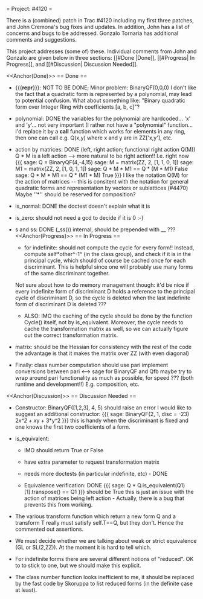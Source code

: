 = Project: #4120 =

There is a (combined) patch in Trac #4120 including my first three patches, and John Cremona's bug fixes and updates.  In addition, John has a list of concerns and bugs to be addressed.  Gonzalo Tornaria has additional comments and suggestions.

This project addresses (some of) these.  Individual comments from John and Gonzalo are given below in three sections: [[#Done |Done]], [[#Progress| In Progress]], and [[#Discussion|  Discussion Needed]].

<<Anchor(Done)>>
== Done ==

  * {{{__repr__}}}: NOT TO BE DONE; Minor problem: BinaryQF(0,0,0)
      I don't like the fact that a quadratic form is represented by a polynomial, may lead to potential confusion.  What about something like: "Binary quadratic form over Integer Ring with coefficients [a, b, c]"?

  * polynomial: DONE
      the variables for the polynomial are hardcoded... 'x' and 'y'... not very important (I rather not have a "polynomial" function... I'd replace it by a __call__ function which works for elements in any ring, then one can call e.g. Q(x,y) where x and y are in ZZ['x,y'], etc.

  * action by matrices: DONE (left, right action; functional right action Q(M))
      Q * M is a left action --> more natural to be right action!!  I.e. right now
{{{
          sage: Q = BinaryQF(4,-4,15)
          sage: M = matrix(ZZ, 2, [1, 1, 0, 1])
          sage: M1 = matrix(ZZ, 2, [1, 0, 1, 1])
          sage: Q * M * M1 == Q * (M * M1)
          False
          sage: Q * M * M1 == Q * (M1 * M)
          True
}}}
      I like the notation Q(M) for the action of matrices -- this is consitent with the notation for general quadratic forms and representation by vectors or sublattices (#4470) Maybe ''*'' should be reserved for composition?

  * is_normal: DONE
      the doctest doesn't explain what it is

  * is_zero: should not need a gcd to decide if it is 0  :-}

  * s and ss: DONE (_ss())
      internal, should be prepended with __ ???
<<Anchor(Progress)>>
== In Progress ==
      * for indefinite: should not compute the cycle for every form!!  Instead, compute self*other^-1^ (in the class group), and check if it is in the principal cycle, which should of course be cached once for each discriminant. This is helpful since one will probably use many forms of the same discriminant together.

      Not sure about how to do memory management though: it'd be nice if every indefinite form of discriminant D holds a reference to the principal cycle of discriminant D, so the cycle is deleted when the last indefinite form of discriminant D is deleted ???

      * ALSO: IMO the caching of the cycle should be done by the function Cycle() itself, not by is_equivalent.  Moreover, the cycle needs to cache the transformation matrix as well, so we can actually figure out the correct transformation matrix.

  * matrix:
      should be the Hessian for consistency with the rest of the code the advantage is that it makes the matrix over ZZ (with even diagonal)

  * Finally:
      class number computation should use pari implement conversions between pari <--> sage for BinaryQF and Qfb maybe try to wrap around pari functionality as much as possible, for speed ??? (both runtime and development!!)  E.g. composition, etc.

<<Anchor(Discussion)>>
== Discussion Needed ==
  * Constructor:
      BinaryQF([1,2,3], 4, 5) should raise an error I would like to suggest an additional constructor:
{{{
              sage: BinaryQF(2, 1, disc = -23)
              2*x^2 + x*y + 3*y^2
}}}
      this is handy when the discriminant is fixed and one knows the first two coefficients of a form.

  * is_equivalent:

      * IMO should return True or False

      * have extra parameter to request transformation matrix

      * needs more doctests (in particular indefinite, etc) - DONE

      * Equivalence verification: DONE
{{{
        sage: Q * Q.is_equivalent(Q1)[1].transpose() == Q1
}}}
	should be True this is just an issue with the action of matrices being left action - Actually, there is a bug that prevents this from working.

  * The various transform function which return a new form Q and a transform T really must satisfy self.T==Q, but they don't. Hence the commented out assertions.

  * We must decide whether we are talking about weak or strict equivalence (GL or SL(2,ZZ)). At the moment it is hard to tell which.

  * For indefinite forms there are several different notions of "reduced". OK to to stick to one, but we should make this explicit.

  * The class number function looks inefficient to me, it should be replaced by the fast code by Skoruppa to list reduced forms (in the definite case at least).
